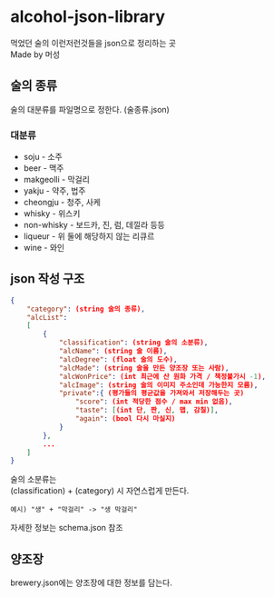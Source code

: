 # alcohol-json-library

먹었던 술의 이런저런것들을 json으로 정리하는 곳  
Made by 머성

## 술의 종류

술의 대분류를 파일명으로 정한다. (술종류.json)

### 대분류

* soju - 소주
* beer - 맥주
* makgeolli - 막걸리
* yakju - 약주, 법주
* cheongju - 청주, 사케
* whisky - 위스키
* non-whisky - 보드카, 진, 럼, 데낄라 등등
* liqueur - 위 둘에 해당하지 않는 리큐르
* wine - 와인

## json 작성 구조

```json
{
    "category": (string 술의 종류),
    "alcList":
    [
        {
            "classification": (string 술의 소분류),
            "alcName": (string 술 이름),
            "alcDegree": (float 술의 도수),
            "alcMade": (string 술을 만든 양조장 또는 사람),
            "alcWonPrice": (int 최근에 산 원화 가격 / 책정불가시 -1),
            "alcImage": (string 술의 이미지 주소인데 가능한지 모름),
            "private":{ (평가들의 평균값을 가져와서 저장해두는 곳)
                "score": (int 적당한 점수 / max min 없음),
                "taste": [(int 단, 짠, 신, 맵, 감칠)],
                "again": (bool 다시 마실지)
            }
        },
        ...
    ]
}
```

술의 소분류는  
(classification) + (category) 시 자연스럽게 만든다.

    예시) "생" + "막걸리" -> "생 막걸리"

자세한 정보는 schema.json 참조

## 양조장

brewery.json에는 양조장에 대한 정보를 담는다.